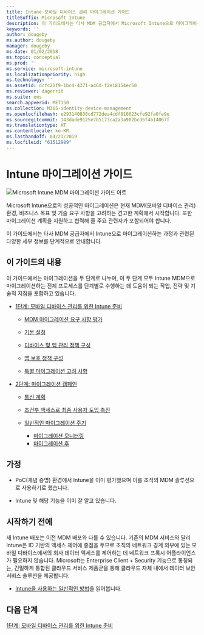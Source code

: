 ```yaml
---
title: Intune 모바일 디바이스 관리 마이그레이션 가이드
titleSuffix: Microsoft Intune
description: 이 가이드에서는 타사 MDM 공급자에서 Microsoft Intune으로 마이그레이션하는 과정과 관련된 다양한 세부 정보를 단계적으로 안내합니다.
keywords: ''
author: dougeby
ms.author: dougeby
manager: dougeby
ms.date: 01/02/2018
ms.topic: conceptual
ms.prod: ''
ms.service: microsoft-intune
ms.localizationpriority: high
ms.technology: ''
ms.assetid: dcfc21f9-1bcd-4371-a46d-f2e18154ec50
ms.reviewer: dagerrit
ms.suite: ems
search.appverid: MET150
ms.collection: M365-identity-device-management
ms.openlocfilehash: e293140838cd772dea4cdf810623cfe92fa0fe9e
ms.sourcegitcommit: 143dade9125e7b5173ca2a3a902bcd6f4b14067f
ms.translationtype: HT
ms.contentlocale: ko-KR
ms.lasthandoff: 04/23/2019
ms.locfileid: "61512989"
---
```

# <a name="intune-migration-guide"></a>Intune 마이그레이션 가이드

![Microsoft Intune MDM 마이그레이션 가이드 아트](./media/MDM-migration-guide-art.PNG)

Microsoft Intune으로의 성공적인 마이그레이션은 현재 MDM(모바일 디바이스 관리) 환경, 비즈니스 목표 및 기술 요구 사항을 고려하는 견고한 계획에서 시작합니다. 또한 마이그레이션 계획을 지원하고 협력해 줄 주요 관련자가 포함되어야 합니다.

이 가이드에서는 타사 MDM 공급자에서 Intune으로 마이그레이션하는 과정과 관련된 다양한 세부 정보를 단계적으로 안내합니다.

## <a name="whats-included-in-this-guide"></a>이 가이드의 내용

이 가이드에서는 마이그레이션을 두 단계로 나누며, 이 두 단계 모두 Intune MDM으로 마이그레이션하는 전체 프로세스를 단계별로 수행하는 데 도움이 되는 작업, 전략 및 기술적 지침을 포함하고 있습니다.

-   [1단계: 모바일 디바이스 관리를 위한 Intune 준비](migration-guide-prepare.md)

    -   [MDM 마이그레이션 요구 사항 평가](migration-guide-prepare.md#assess-mdm-requirements)

    -   [기본 설정](migration-guide-setup.md)

    -   [디바이스 및 앱 관리 정책 구성](migration-guide-configure-policies.md)

    -   [앱 보호 정책 구성](migration-guide-app-protection-policies.md)

    -   [특별 마이그레이션 고려 사항](migration-guide-considerations.md)

-   [2단계: 마이그레이션 캠페인](migration-guide-campaign.md)

    -   [통신 계획](migration-guide-communication-plan.md)

    -   [조건부 액세스로 최종 사용자 도입 촉진](migration-guide-drive-adoption.md)

    -   [일반적인 마이그레이션 주기](migration-guide-cycle.md)
        -   [마이그레이션 모니터링](migration-guide-cycle.md#monitoring-migration)
        -   [마이그레이션 후](migration-guide-cycle.md#post-migration)

## <a name="assumptions"></a>가정

-   PoC(개념 증명) 환경에서 Intune을 이미 평가했으며 이를 조직의 MDM 솔루션으로 사용하기로 했습니다.

-   Intune 및 해당 기능을 이미 잘 알고 있습니다.

## <a name="before-you-begin"></a>시작하기 전에

새 Intune 배포는 이전 MDM 배포와 다를 수 있습니다. 기존의 MDM 서비스와 달리 Intune은 ID 기반의 액세스 제어에 중점을 두므로 조직의 네트워크 경계 외부에 있는 모바일 디바이스에서의 회사 데이터 액세스를 제어하는 데 네트워크 프록시 어플라이언스가 필요하지 않습니다. Microsoft는 Enterprise Client + Security 기능으로 통칭되는, 긴밀하게 통합된 클라우드 서비스 제품군을 통해 클라우드 자체 내에서 데이터 보안 서비스 솔루션을 제공합니다.

-   [Intune을 사용하는 일반적인 방법](common-scenarios.md)을 읽어봅니다.

## <a name="next-steps"></a>다음 단계

[1단계: 모바일 디바이스 관리를 위한 Intune 준비](migration-guide-prepare.md)
